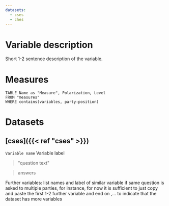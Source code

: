 ```yaml
---
datasets:
  - cses
  - ches
---
```

# Variable description

Short 1-2 sentence description of the variable.
# Measures
```dataview
TABLE Name as "Measure", Polarization, Level
FROM "measures"
WHERE contains(variables, party-position)
```
# Datasets
## [cses]({{< ref "cses" >}})
`Variable name` Variable label
> "question text"

> answers

Further variables:  list names and label of similar variable if same question is asked to multiple parties, for instance, for now it is sufficient to just copy and paste the first 1-2 further variable and end on ,... to indicate that the dataset has more variables